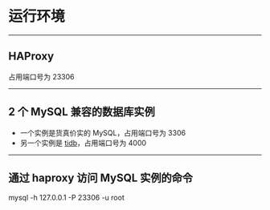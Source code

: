 # 运行环境

----
## HAProxy
占用端口号为 23306

----
## 2 个 MySQL 兼容的数据库实例
- 一个实例是货真价实的 MySQL，占用端口号为 3306
- 另一个实例是 [tidb](https://github.com/pingcap/tidb/blob/master/docs/QUICKSTART.md)，占用端口号为 4000

----
## 通过 haproxy 访问 MySQL 实例的命令
mysql -h 127.0.0.1 -P 23306 -u root
